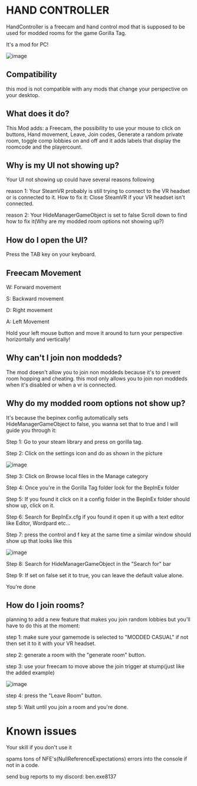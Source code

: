 # HAND CONTROLLER

HandController is a freecam and hand control mod that is supposed to be used for modded rooms for the game Gorilla Tag.

It's a mod for PC!

![image](https://github.com/user-attachments/assets/02ced825-99d5-4141-a38e-4a24736a8e6c)
## Compatibility

this mod is not compatible with any mods that change your perspective on your desktop.
## What does it do?
This Mod adds: a Freecam, the possibility to use your mouse to click on buttons, Hand movement, Leave, Join codes, Generate a random private room, toggle comp lobbies on and off and it adds labels that display the roomcode and the playercount.

## Why is my UI not showing up?
Your UI not showing up could have several reasons following

reason 1: Your SteamVR probably is still trying to connect to the VR headset or is connected to it. How to fix it: Close SteamVR if your VR headset isn't connected.

reason 2: Your HideManagerGameObject is set to false Scroll down to find how to fix it(Why are my modded room options not showing up?)

## How do I open the UI?
Press the TAB key on your keyboard.

## Freecam Movement

W: Forward movement

S: Backward movement

D: Right movement

A: Left Movement


Hold your left mouse button and move it around to turn your perspective horizontally and vertically!

## Why can't I join non moddeds?

The mod doesn't allow you to join non moddeds because it's to prevent room hopping and cheating.
this mod only allows you to join non moddeds when it's disabled or when a vr is connected.

## Why do my modded room options not show up?

It's because the bepinex config automatically sets HideManagerGameObject to false, you wanna set that to true and I will guide you through it:

Step 1: Go to your steam library and press on gorilla tag.

Step 2: Click on the settings icon and do as shown in the picture

![image](https://github.com/user-attachments/assets/a68cc9b9-bb6f-41c9-9913-704c47b61142)

Step 3: Click on Browse local files in the Manage category

Step 4: Once you're in the Gorilla Tag folder look for the BepInEx folder

Step 5: If you found it click on it a config folder in the BepInEx folder should show up, click on it.

Step 6: Search for BepInEx.cfg if you found it open it up with a text editor like Editor, Wordpard etc...

Step 7: press the control and f key at the same time a similar window should show up that looks like this

![image](https://github.com/user-attachments/assets/3d955247-1e6d-47c8-98ee-eba2675295d0)

Step 8: Search for HideManagerGameObject in the "Search for" bar
 
Step 9: If set on false set it to true, you can leave the default value alone.

You're done

## How do I join rooms?
planning to add a new feature that makes you join random lobbies but you'll have to do this at the moment:

step 1: make sure your gamemode is selected  to "MODDED CASUAL" if not then set it to it with your VR headset.

step 2: generate a room with the "generate room" button.

step 3: use your freecam to move above the join trigger at stump(just like the added example)

![image](https://github.com/user-attachments/assets/de7ddeb5-66e6-4fbf-b5af-0c4e28131ccb)



step 4: press the "Leave Room" button.

step 5: Wait until you join a room and you're done.

# Known issues
Your skill if you don't use it

spams tons of NFE's(NullReferenceExpectations) errors into the console if not in a code.

send bug reports to my discord: ben.exe8137
